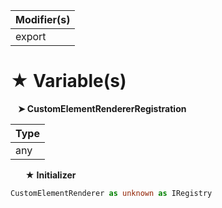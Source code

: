 | Modifier(s)                            |
|----------------------------------------|
| export |

# &#9733; Variable(s)

&nbsp;&nbsp; **&#10148; CustomElementRendererRegistration**

| Type                        |
|-----------------------------|
| any |

&nbsp;&nbsp;&nbsp;&nbsp;&nbsp; **&#9733; Initializer**

```ts
CustomElementRenderer as unknown as IRegistry
```